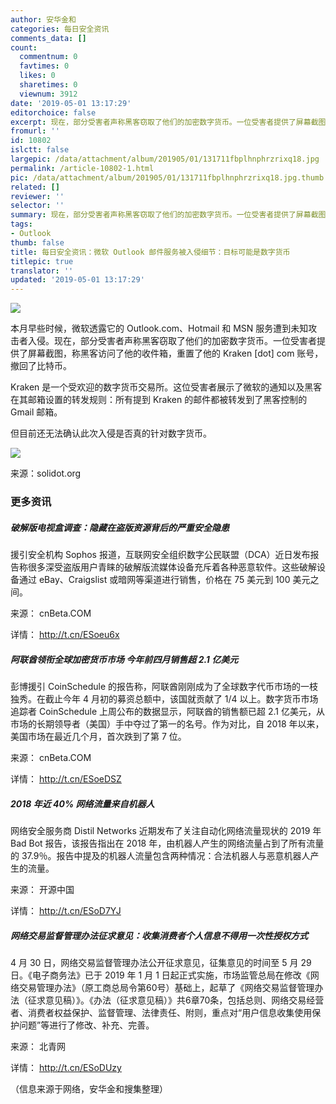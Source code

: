```yaml
---
author: 安华金和
categories: 每日安全资讯
comments_data: []
count:
  commentnum: 0
  favtimes: 0
  likes: 0
  sharetimes: 0
  viewnum: 3912
date: '2019-05-01 13:17:29'
editorchoice: false
excerpt: 现在，部分受害者声称黑客窃取了他们的加密数字货币。一位受害者提供了屏幕截图，称黑客访问了他的收件箱，重置了他的 Kraken  com 账号，撤回了比特币。
fromurl: ''
id: 10802
islctt: false
largepic: /data/attachment/album/201905/01/131711fbplhnphrzrixq18.jpg
permalink: /article-10802-1.html
pic: /data/attachment/album/201905/01/131711fbplhnphrzrixq18.jpg.thumb.jpg
related: []
reviewer: ''
selector: ''
summary: 现在，部分受害者声称黑客窃取了他们的加密数字货币。一位受害者提供了屏幕截图，称黑客访问了他的收件箱，重置了他的 Kraken  com 账号，撤回了比特币。
tags:
- Outlook
thumb: false
title: 每日安全资讯：微软 Outlook 邮件服务被入侵细节：目标可能是数字货币
titlepic: true
translator: ''
updated: '2019-05-01 13:17:29'
---
```


![](/data/attachment/album/201905/01/131711fbplhnphrzrixq18.jpg)


本月早些时候，微软透露它的 Outlook.com、Hotmail 和 MSN 服务遭到未知攻击者入侵。现在，部分受害者声称黑客窃取了他们的加密数字货币。一位受害者提供了屏幕截图，称黑客访问了他的收件箱，重置了他的 Kraken [dot] com 账号，撤回了比特币。


Kraken 是一个受欢迎的数字货币交易所。这位受害者展示了微软的通知以及黑客在其邮箱设置的转发规则：所有提到 Kraken 的邮件都被转发到了黑客控制的 Gmail 邮箱。


但目前还无法确认此次入侵是否真的针对数字货币。


![](/data/attachment/album/201905/01/131340ye6e80bca8eu338h.jpg)


来源：solidot.org


### 更多资讯


##### 破解版电视盒调查：隐藏在盗版资源背后的严重安全隐患


援引安全机构 Sophos 报道，互联网安全组织数字公民联盟（DCA）近日发布报告称很多深受盗版用户青睐的破解版流媒体设备充斥着各种恶意软件。这些破解设备通过 eBay、Craigslist 或暗网等渠道进行销售，价格在 75 美元到 100 美元之间。


来源： cnBeta.COM


详情： <http://t.cn/ESoeu6x> 


##### 阿联酋领衔全球加密货币市场 今年前四月销售超 2.1 亿美元


彭博援引 CoinSchedule 的报告称，阿联酋刚刚成为了全球数字代币市场的一枝独秀。在截止今年 4 月初的募资总额中，该国就贡献了 1/4 以上。数字货币市场追踪者 CoinSchedule 上周公布的数据显示，阿联酋的销售额已超 2.1 亿美元，从市场的长期领导者（美国）手中夺过了第一的名号。作为对比，自 2018 年以来，美国市场在最近几个月，首次跌到了第 7 位。


来源： cnBeta.COM


详情： <http://t.cn/ESoeDSZ> 


##### 2018 年近 40% 网络流量来自机器人


网络安全服务商 Distil Networks 近期发布了关注自动化网络流量现状的 2019 年 Bad Bot 报告，该报告指出在 2018 年，由机器人产生的网络流量占到了所有流量的 37.9％。报告中提及的机器人流量包含两种情况：合法机器人与恶意机器人产生的流量。


来源： 开源中国


详情： <http://t.cn/ESoD7YJ> 


##### 网络交易监督管理办法征求意见：收集消费者个人信息不得用一次性授权方式


4 月 30 日，网络交易监督管理办法公开征求意见，征集意见的时间至 5 月 29 日。《电子商务法》已于 2019 年 1 月 1 日起正式实施，市场监管总局在修改《网络交易管理办法》（原工商总局令第60号）基础上，起草了《网络交易监督管理办法（征求意见稿）》。《办法（征求意见稿）》共6章70条，包括总则、网络交易经营者、消费者权益保护、监督管理、法律责任、附则，重点对“用户信息收集使用保护问题”等进行了修改、补充、完善。


来源： 北青网


详情： <http://t.cn/ESoDUzy> 


（信息来源于网络，安华金和搜集整理）